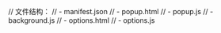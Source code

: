 // 文件结构：
// - manifest.json
// - popup.html
// - popup.js
// - background.js
// - options.html
// - options.js
